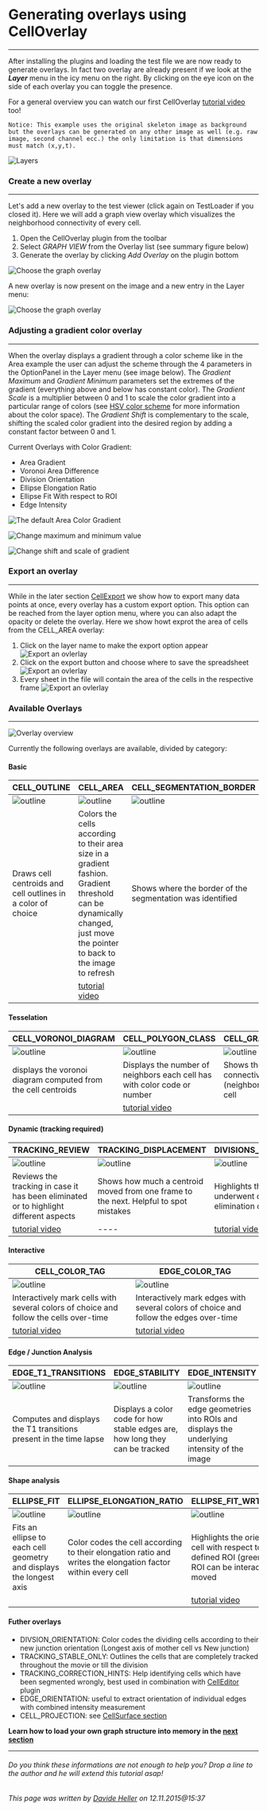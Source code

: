 # Generating overlays using CellOverlay
---

After installing the plugins and loading the test file we are now ready to generate overlays. In fact two overlay are already present if we look at the ***Layer*** menu in the icy menu on the right. By clicking on the eye icon on the side of each overlay you can toggle the presence.

For a general overview you can watch our first CellOverlay [tutorial video](https://www.dropbox.com/s/m1um7hdl26h5iqi/04_CellOverlay_introduction_area.mov?dl=0) too!

	Notice: This example uses the original skeleton image as background but the overlays can be generated on any other image as well (e.g. raw image, second channel ecc.) the only limitation is that dimensions must match (x,y,t).

![Layers](../Images/icy/CellOverlay/LayerIdea.png)

### Create a new overlay 
---

Let's add a new overlay to the test viewer (click again on TestLoader if you closed it). Here we will add a graph view overlay which visualizes the neighborhood connectivity of every cell.

1. Open the CellOverlay plugin from the toolbar
2. Select _GRAPH VIEW_ from the Overlay list (see summary figure below)
3. Generate the overlay by clicking _Add Overlay_ on the plugin bottom

![Choose the graph overlay](../Images/icy/CellOverlay/GraphView1.png)

A new overlay is now present on the image and a new entry in the Layer menu:

![Choose the graph overlay](../Images/icy/CellOverlay/GraphView2.png)

### Adjusting a gradient color overlay
---

When the overlay displays a gradient through a color scheme like in the Area example the user can adjust the scheme through the 4 parameters in the OptionPanel in the Layer menu (see image below). The _Gradient Maximum_ and _Gradient Minimum_ parameters set the extremes of the gradient (everything above and below has constant color). The _Gradient Scale_ is a multiplier between 0 and 1 to scale the color gradient into a particular range of colors (see [HSV color scheme](https://en.wikipedia.org/wiki/HSL_and_HSV) for more information about the color space). The _Gradient Shift_ is complementary to the scale, shifting the scaled color gradient into the desired region by adding a constant factor between 0 and 1.

Current Overlays with Color Gradient:

* Area Gradient
* Voronoi Area Difference
* Division Orientation
* Ellipse Elongation Ratio
* Ellipse Fit With respect to ROI
* Edge Intensity


![The default Area Color Gradient](../Images/icy/CellOverlay/ColorGradient1.png)

![Change maximum and minimum value](../Images/icy/CellOverlay/ColorGradient2.png)

![Change shift and scale of gradient](../Images/icy/CellOverlay/ColorGradient3.png)

### Export an overlay
---
While in the later section [CellExport](../03_CellExport) we show how to export many data points at once, every overlay has a custom export option. This option can be reached from the layer option menu, where you can also adapt the opacity or delete the overlay. Here we show howt exprot the area of cells from the CELL_AREA overlay:

1. Click on the layer name to make the export option appear
![Export an ovlerlay](../Images/icy/CellOverlay/AreaExport1.png)
2. Click on the export button and choose where to save the spreadsheet
![Export an ovlerlay](../Images/icy/CellOverlay/AreaExport2.png)
3. Every sheet in the file will contain the area of the cells in the respective frame
![Export an ovlerlay](../Images/icy/CellOverlay/AreaExport3.png)



### Available Overlays
---

![Overlay overview](../Images/icy/CellOverlay/OverlayOverview.svg)

Currently the following overlays are available, divided by category:

#### Basic

| CELL_OUTLINE  | CELL_AREA | CELL_SEGMENTATION_BORDER |
|----|----|----|
| ![outline](../Images/icy/CellOverlay/overlays/outline.png) | ![outline](../Images/icy/CellOverlay/overlays/area.png) | ![outline](../Images/icy/CellOverlay/overlays/border.png) |
| Draws cell centroids and cell outlines in a color of choice | Colors the cells according to their area size in a gradient fashion. Gradient threshold can be dynamically changed, just move the pointer to back to the image to refresh | Shows where the border of the segmentation was identified | 
||[tutorial video](https://www.dropbox.com/s/m1um7hdl26h5iqi/04_CellOverlay_introduction_area.mov?dl=0)||

#### Tesselation

| CELL_VORONOI_DIAGRAM  | CELL_POLYGON_CLASS | CELL_GRAPH_VIEW |
|----|----|----|
| ![outline](../Images/icy/CellOverlay/overlays/voronoi.png) | ![outline](../Images/icy/CellOverlay/overlays/pc.png) | ![outline](../Images/icy/CellOverlay/overlays/graph.png) |
| displays the voronoi diagram computed from the cell centroids | Displays the number of neighbors each cell has with color code or number | Shows the connectivity (neighbors) of each cell |
||[tutorial video](https://www.dropbox.com/s/303r7zknp4ydecp/05_CellOverlay_polygonClass.mov?dl=0)||
	
#### Dynamic (tracking required)

| TRACKING_REVIEW  | TRACKING_DISPLACEMENT | DIVISIONS_AND_ELIMINATIONS |
|----|----|----|
| ![outline](../Images/icy/CellOverlay/overlays/tracking.png) | ![outline](../Images/icy/CellOverlay/overlays/displacement.png) | ![outline](../Images/icy/CellOverlay/overlays/divisions.png) |
| Reviews the tracking in case it has been eliminated or to highlight different aspects | Shows how much a centroid moved from one frame to the next. Helpful to spot mistakes | Highlights the cells that underwent division or elimination during the time lapse |
|[tutorial video](https://www.dropbox.com/s/p9bdzmsik1ihj3i/06_CellOverlay_Tracking.mov?dl=0)|----|[tutorial video](https://www.dropbox.com/s/9jdaq141teina4x/07_CellOverlay_Divisions_and_Eliminations.mov?dl=0)|


#### Interactive

| CELL_COLOR_TAG | EDGE_COLOR_TAG |
| --- | --- |
| ![outline](../Images/icy/CellOverlay/overlays/tag.png) | ![outline](../Images/icy/CellOverlay/overlays/edgeTag.png) |
| Interactively mark cells with several colors of choice and follow the cells over-time | Interactively mark edges with several colors of choice and follow the edges over-time |
|[tutorial video](https://www.dropbox.com/s/kaphn9pzffmthan/08_CellOverlay_Cell_Color_Tag.mov?dl=0)|[tutorial video](https://www.dropbox.com/s/osxd1tzri6gpdg4/09_CellOverlay_Edge_Color_Tag.mov?dl=0)|


#### Edge / Junction Analysis

| EDGE_T1_TRANSITIONS  | EDGE_STABILITY | EDGE_INTENSITY |
|----|----|----|
| ![outline](../Images/icy/CellOverlay/overlays/transitions.png) | ![outline](../Images/icy/CellOverlay/overlays/stability.png) | ![outline](../Images/icy/CellOverlay/overlays/edgeIntensity.png) |
| Computes and displays the T1 transitions present in the time lapse | Displays a color code for how stable edges are, how long they can be tracked | Transforms the edge geometries into ROIs and displays the underlying intensity of the image |

#### Shape analysis

| ELLIPSE_FIT  | ELLIPSE_ELONGATION_RATIO | ELLIPSE_FIT_WRT_POINT_ROI |
|----|----|----|
| ![outline](../Images/icy/CellOverlay/overlays/ellipse.png) | ![outline](../Images/icy/CellOverlay/overlays/elongation.png) | ![outline](../Images/icy/CellOverlay/overlays/orientationROI.png) |
| Fits an ellipse to each cell geometry and displays the longest axis | Color codes the cell according to their elongation ratio and writes the elongation factor within every cell | Highlights the orienation of the cell with respect to a user defined ROI (green point). The ROI can be interactively moved |
|||[tutorial video](https://www.dropbox.com/s/jnx6nujcnr0asxr/10_CellOverlay_EllipseFit_ROI.mov?dl=0)|

#### Futher overlays
	
* DIVSION_ORIENTATION: Color codes the dividing cells according to their new junction orientation (Longest axis of mother cell vs New junction)
* TRACKING_STABLE_ONLY: Outlines the cells that are completely tracked throughout the movie or till the division
* TRACKING_CORRECTION_HINTS: Help identifying cells which have been segmented wrongly, best used in combination with [CellEditor](../03_CellEditor) plugin
* EDGE_ORIENTATION: useful to extract orientation of individual edges with combined intensity measurement
* CELL_PROJECTION: see [CellSurface section](../05_CellSurface)

**Learn how to load your own graph structure into memory in the [next section](../02_CellGraph)**

---
######  Do you think these informations are not enough to help you? Drop a line to the author and he will extend this tutorial asap!

###### This page was written by [Davide Heller](mailto:davide.heller@gmail.com) on 12.11.2015@15:37



<script>
  (function(i,s,o,g,r,a,m){i['GoogleAnalyticsObject']=r;i[r]=i[r]||function(){
  (i[r].q=i[r].q||[]).push(arguments)},i[r].l=1*new Date();a=s.createElement(o),
  m=s.getElementsByTagName(o)[0];a.async=1;a.src=g;m.parentNode.insertBefore(a,m)
  })(window,document,'script','//www.google-analytics.com/analytics.js','ga');

  ga('create', 'UA-55332946-1', 'auto');
  ga('send', 'pageview');

</script>
